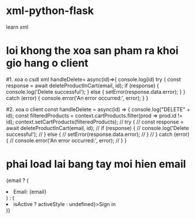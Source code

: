 # xml-python-flask
learn xml

# loi khong the xoa san pham ra khoi gio hang o client
#1. xoa o csdl xml
handleDelete= async(id)=>{
        console.log(id)
        try {
            const response = await deleteProductInCart(email, id);
            if (response) {
                console.log('Delete successful');
            } else {
                setError(response.data.error);
            }
        } catch (error) {
            console.error('An error occurred:', error);
        }
    }

#2. xoa o client
    const handleDelete = async(id) => {
        console.log("DELETE" + id);
        const filteredProducts = context.cartProducts.filter(prod => prod.id != id);
        context.setCartProducts(filteredProducts);
        // try {
        //     const response = await deleteProductInCart(email, id);
        //     if (response) {
        //         console.log('Delete successful');
        //     } else {
        //         setError(response.data.error);
        //     }
        // } catch (error) {
        //     console.error('An error occurred:', error);
        // }
    }

# phai load lai bang tay moi hien email 
{email ? (
<li className='text-black/60'>Email: {email}</li>
) : (
  <li>
      <NavLink to='/sign-in' className={({isActive}) => isActive ? activeStyle : undefined}>Sign in</NavLink>
  </li>
  )}
    
